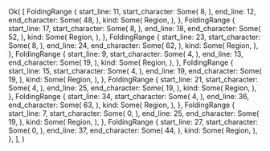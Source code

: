 Ok(
    [
        FoldingRange {
            start_line: 11,
            start_character: Some(
                8,
            ),
            end_line: 12,
            end_character: Some(
                48,
            ),
            kind: Some(
                Region,
            ),
        },
        FoldingRange {
            start_line: 17,
            start_character: Some(
                8,
            ),
            end_line: 18,
            end_character: Some(
                52,
            ),
            kind: Some(
                Region,
            ),
        },
        FoldingRange {
            start_line: 23,
            start_character: Some(
                8,
            ),
            end_line: 24,
            end_character: Some(
                62,
            ),
            kind: Some(
                Region,
            ),
        },
        FoldingRange {
            start_line: 9,
            start_character: Some(
                4,
            ),
            end_line: 13,
            end_character: Some(
                19,
            ),
            kind: Some(
                Region,
            ),
        },
        FoldingRange {
            start_line: 15,
            start_character: Some(
                4,
            ),
            end_line: 19,
            end_character: Some(
                19,
            ),
            kind: Some(
                Region,
            ),
        },
        FoldingRange {
            start_line: 21,
            start_character: Some(
                4,
            ),
            end_line: 25,
            end_character: Some(
                19,
            ),
            kind: Some(
                Region,
            ),
        },
        FoldingRange {
            start_line: 34,
            start_character: Some(
                4,
            ),
            end_line: 36,
            end_character: Some(
                63,
            ),
            kind: Some(
                Region,
            ),
        },
        FoldingRange {
            start_line: 7,
            start_character: Some(
                0,
            ),
            end_line: 25,
            end_character: Some(
                19,
            ),
            kind: Some(
                Region,
            ),
        },
        FoldingRange {
            start_line: 27,
            start_character: Some(
                0,
            ),
            end_line: 37,
            end_character: Some(
                44,
            ),
            kind: Some(
                Region,
            ),
        },
    ],
)